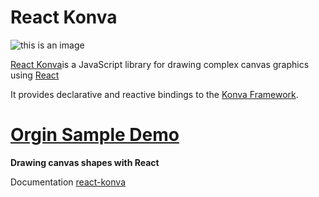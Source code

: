 # React Konva
![this is an image](https://cloud.githubusercontent.com/assets/1443320/12193428/3bda2fcc-b623-11e5-8319-b1ccfc95eaec.png)

[React Konva](https://konvajs.org/docs/react/Intro.html)is a JavaScript library for drawing complex canvas graphics using [React](https://reactjs.org/)

It provides declarative and reactive bindings to the [Konva Framework](https://konvajs.org/).

# [Orgin Sample Demo](https://codesandbox.io/s/github/konvajs/site/tree/master/react-demos/shapes?from-embed=&file=/src/index.js:74-911)

**Drawing canvas shapes with React**

Documentation [react-konva](https://konvajs.org/docs/react/Shapes.html)
